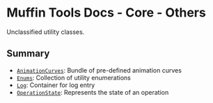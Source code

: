 # Muffin Tools Docs - Core - Others

Unclassified utility classes.

## Summary

- [`AnimationCurves`](./animation-curves.md): Bundle of pre-defined animation curves
- [`Enums`](./enums.md): Collection of utility enumerations
- [`Log`](./log.md): Container for log entry
- [`OperationState`](./operation-state.md): Represents the state of an operation